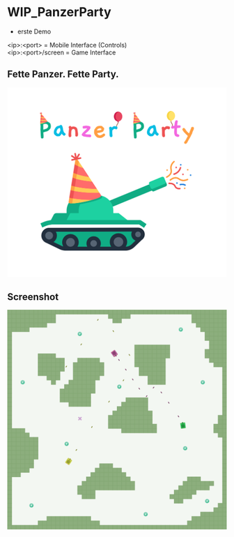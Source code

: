 # WIP_PanzerParty

- erste Demo

&lt;ip&gt;:&lt;port&gt; = Mobile Interface (Controls)  
&lt;ip&gt;:&lt;port&gt;/screen = Game Interface

## Fette Panzer. Fette Party. 
![alt text](./logo.svg)


## Screenshot 
![alt text](./screenshot.png)
